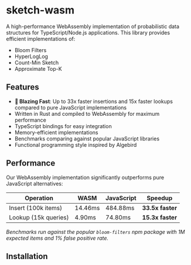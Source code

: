 # sketch-wasm

A high-performance WebAssembly implementation of probabilistic data structures for TypeScript/Node.js applications. This library provides efficient implementations of:

- Bloom Filters
- HyperLogLog
- Count-Min Sketch
- Approximate Top-K

## Features

- **🚀 Blazing Fast**: Up to 33x faster insertions and 15x faster lookups compared to pure JavaScript implementations
- Written in Rust and compiled to WebAssembly for maximum performance
- TypeScript bindings for easy integration
- Memory-efficient implementations
- Benchmarks comparing against popular JavaScript libraries
- Functional programming style inspired by Algebird

## Performance

Our WebAssembly implementation significantly outperforms pure JavaScript alternatives:

| Operation            | WASM    | JavaScript | Speedup          |
| -------------------- | ------- | ---------- | ---------------- |
| Insert (100k items)  | 14.46ms | 484.88ms   | **33.5x faster** |
| Lookup (15k queries) | 4.90ms  | 74.80ms    | **15.3x faster** |

_Benchmarks run against the popular `bloom-filters` npm package with 1M expected items and 1% false positive rate._

## Installation
